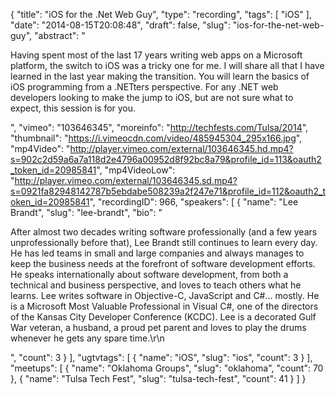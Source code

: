 {
  "title": "iOS for the .Net Web Guy",
  "type": "recording",
  "tags": [
    "iOS"
  ],
  "date": "2014-08-15T20:08:48",
  "draft": false,
  "slug": "ios-for-the-net-web-guy",
  "abstract": "<p>Having spent most of the last 17 years writing web apps on a Microsoft platform, the switch to iOS was a tricky one for me. I will share all that I have learned in the last year making the transition. You will learn the basics of iOS programming from a .NETters perspective. For any .NET web developers looking to make the jump to iOS, but are not sure what to expect, this session is for you.</p>",
  "vimeo": "103646345",
  "moreinfo": "http://techfests.com/Tulsa/2014",
  "thumbnail": "https://i.vimeocdn.com/video/485945304_295x166.jpg",
  "mp4Video": "http://player.vimeo.com/external/103646345.hd.mp4?s=902c2d59a6a7a118d2e4796a00952d8f92bc8a79&profile_id=113&oauth2_token_id=20985841",
  "mp4VideoLow": "http://player.vimeo.com/external/103646345.sd.mp4?s=0921fa82948142787b5ebdabe508239a2f247e71&profile_id=112&oauth2_token_id=20985841",
  "recordingID": 966,
  "speakers": [
    {
      "name": "Lee Brandt",
      "slug": "lee-brandt",
      "bio": "<p>After almost two decades writing software professionally (and a few years unprofessionally before that), Lee Brandt still continues to learn every day. He has led teams in small and large companies and always manages to keep the business needs at the forefront of software development efforts. He speaks internationally about software development, from both a technical and business perspective, and loves to teach others what he learns. Lee writes software in Objective-C, JavaScript and C#... mostly. He is a Microsoft Most Valuable Professional in Visual C#, one of the directors of the Kansas City Developer Conference (KCDC). Lee is a decorated Gulf War veteran, a husband, a proud pet parent and loves to play the drums whenever he gets any spare time.\r\n</p>",
      "count": 3
    }
  ],
  "ugtvtags": [
    {
      "name": "iOS",
      "slug": "ios",
      "count": 3
    }
  ],
  "meetups": [
    {
      "name": "Oklahoma Groups",
      "slug": "oklahoma",
      "count": 70
    },
    {
      "name": "Tulsa Tech Fest",
      "slug": "tulsa-tech-fest",
      "count": 41
    }
  ]
}